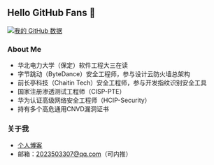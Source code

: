 ## Hello GitHub Fans 👋

[![我的 GitHub 数据](https://github-readme-stats.vercel.app/api?username=EmYiQing)]()

### About Me
- 华北电力大学（保定）软件工程大三在读
- 字节跳动（ByteDance）安全工程师，参与设计云防火墙总架构
- 前长亭科技（Chaitin Tech）安全工程师，参与开发指纹识别安全工具
- 国家注册渗透测试工程师（CISP-PTE）
- 华为认证高级网络安全工程师（HCIP-Security）
- 持有多个高危通用CNVD漏洞证书

### 关于我
- [个人博客](https://xushao.ltd/)
- 邮箱：2023503307@qq.com（可内推）
